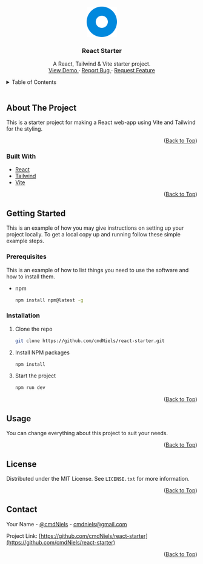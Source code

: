 <div id="top"></div>
<br />
<div align="center">
  <a href="https://github.com/cmdNiels/react-starter">
    <img src="./src/assets/images/favicon.svg" alt="Favicon" width="80" height="80">
  </a>

<h3 align="center">React Starter</h3>

  <p align="center">
    A React, Tailwind & Vite starter project.
    <br />
    <a href="https://github.com/cmdNiels/react-starter">
        View Demo
    </a>
    ·
    <a href="https://github.com/cmdNiels/react-starter/issues">
        Report Bug
    </a>
    ·
    <a href="https://github.com/cmdNiels/react-starter/issues">
        Request Feature
    </a>
  </p>
</div>



<!-- TABLE OF CONTENTS -->
<details>
  <summary>Table of Contents</summary>
  <ol>
    <li>
      <a href="#about-the-project">About The Project</a>
      <ul>
        <li><a href="#built-with">Built With</a></li>
      </ul>
    </li>
    <li>
      <a href="#getting-started">Getting Started</a>
      <ul>
        <li><a href="#prerequisites">Prerequisites</a></li>
        <li><a href="#installation">Installation</a></li>
      </ul>
    </li>
    <li><a href="#usage">Usage</a></li>
    <li><a href="#roadmap">Roadmap</a></li>
    <li><a href="#contributing">Contributing</a></li>
    <li><a href="#license">License</a></li>
    <li><a href="#contact">Contact</a></li>
    <li><a href="#acknowledgments">Acknowledgments</a></li>
  </ol>
</details>
<br>

## About The Project
This is a starter project for making a React web-app using Vite and Tailwind for the styling.

<p align="right">(<a href="#top">Back to Top</a>)</p>



### Built With

* [React](https://reactjs.org/)
* [Tailwind](https://tailwindcss.com/)
* [Vite](https://vitejs.dev/)

<p align="right">(<a href="#top">Back to Top</a>)</p>

## Getting Started

This is an example of how you may give instructions on setting up your project locally.
To get a local copy up and running follow these simple example steps.

### Prerequisites

This is an example of how to list things you need to use the software and how to install them.
* npm
  ```sh
  npm install npm@latest -g
  ```

### Installation

1. Clone the repo
   ```sh
   git clone https://github.com/cmdNiels/react-starter.git
   ```
2. Install NPM packages
   ```sh
   npm install
   ```
3. Start the project
   ```sh
   npm run dev
   ```
<p align="right">(<a href="#top">Back to Top</a>)</p>

## Usage
You can change everything about this project to suit your needs.

<p align="right">(<a href="#top">Back to Top</a>)</p>

## License
Distributed under the MIT License. See `LICENSE.txt` for more information.

<p align="right">(<a href="#top">Back to Top</a>)</p>

## Contact

Your Name - [@cmdNiels](https://twitter.com/cmdNiels) - cmdniels@gmail.com

Project Link: [https://github.com/cmdNiels/react-starter](https://github.com/cmdNiels/react-starter)

<p align="right">(<a href="#top">Back to Top</a>)</p>


<!-- MARKDOWN LINKS & IMAGES -->
<!-- https://www.markdownguide.org/basic-syntax/#reference-style-links -->
[contributors-shield]: https://img.shields.io/github/contributors/cmdNiels/react-starter.svg?style=for-the-badge
[contributors-url]: https://github.com/cmdNiels/react-starter/graphs/contributors
[forks-shield]: https://img.shields.io/github/forks/cmdNiels/react-starter.svg?style=for-the-badge
[forks-url]: https://github.com/cmdNiels/react-starter/network/members
[stars-shield]: https://img.shields.io/github/stars/cmdNiels/react-starter.svg?style=for-the-badge
[stars-url]: https://github.com/cmdNiels/react-starter/stargazers
[issues-shield]: https://img.shields.io/github/issues/cmdNiels/react-starter.svg?style=for-the-badge
[issues-url]: https://github.com/cmdNiels/react-starter/issues
[license-shield]: https://img.shields.io/github/license/cmdNiels/react-starter.svg?style=for-the-badge
[license-url]: https://github.com/cmdNiels/react-starter/blob/master/LICENSE.txt
[linkedin-shield]: https://img.shields.io/badge/-LinkedIn-black.svg?style=for-the-badge&logo=linkedin&colorB=555